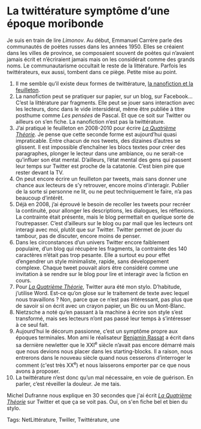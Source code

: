 # La twittérature symptôme d’une époque moribonde

Je suis en train de lire *Limonov*. Au début, Emmanuel Carrère parle des communautés de poètes russes dans les années 1950. Elles se créaient dans les villes de province, se composaient souvent de poètes qui n’avaient jamais écrit et n’écriraient jamais mais on les considérait comme des grands noms. Le communautarisme occultait le reste de la littérature. Parfois les twittérateurs, eux aussi, tombent dans ce piège. Petite mise au point.

1. Il me semble qu’il existe deux formes de twittérature, [la nanofiction et la feuilleton](http://blog.tcrouzet.com/2013/03/08/de-la-nanolitterature-au-megafeuilleton/).
2. La nanofiction peut se pratiquer sur papier, sur un blog, sur Facebook… C’est la littérature par fragments. Elle peut se jouer sans interaction avec les lecteurs, donc dans le vide intersidéral, même être publiée à titre posthume comme *Les pensées* de Pascal. Et que ce soit sur Twitter ou ailleurs on s’en fiche. La nanofiction n’est pas la twittérature.
3. J’ai pratiqué le feuilleton en 2008-2010 pour écrire [*La Quatrième Théorie*](http://blog.tcrouzet.com/la-quatrieme-theorie/). Je pense que cette seconde forme est aujourd’hui quasi impraticable. Entre chacun de nos tweets, des dizaines d’autres se glissent. Il est impossible d’enchaîner les blocs textes pour créer des paragraphes, plonger le lecteur dans une ambiance, ou ne serait-ce qu’influer son état mental. D’ailleurs, l’état mental des gens qui passent leur temps sur Twitter est proche de la catatonie. C’est bien pire que rester devant la TV.
4. On peut encore écrire un feuilleton par tweets, mais sans donner une chance aux lecteurs de s’y retrouver, encore moins d'interagir. Publier de la sorte si personne ne lit, ou ne peut techniquement le faire, n’a pas beaucoup d’intérêt.
5. Déjà en 2008, j’ai éprouvé le besoin de recoller les tweets pour recréer la continuité, pour allonger les descriptions, les dialogues, les réflexions. La contrainte était présente, mais le blog permettait en quelque sorte de l’outrepasser. C’est d’ailleurs sur le blog ou par mail que les lecteurs ont interagi avec moi, plutôt que sur Twitter. Twitter permet de jouer du tambour, pas de discuter, encore moins de penser.
6. Dans les circonstances d’un univers Twitter encore faiblement populaire, d’un blog qui récupère les fragments, la contrainte des 140 caractères n’était pas trop pesante. Elle a surtout eu pour effet d’engendrer un style minimaliste, rapide, sans développement complexe. Chaque tweet pouvait alors être considéré comme une invitation à se rendre sur le blog pour lire et interagir avec la fiction en cours.
7. Pour [*La Quatrième Théorie*](http://blog.tcrouzet.com/la-quatrieme-theorie/), Twitter aura été mon stylo. D’habitude, j’utilise Word. Est-ce qu’on glose sur le traitement de texte avec lequel nous travaillons ? Non, parce que ce n’est pas intéressant, pas plus que de savoir si on écrit avec un crayon papier, un Bic ou un Mont-Blanc.
8. Nietzsche a noté qu’en passant à la machine à écrire son style s’est transformé, mais ses lecteurs n’ont pas passé leur temps à s’intéresser à ce seul fait.
9. Aujourd’hui le décorum passionne, c’est un symptôme propre aux époques terminales. Mon ami le réalisateur [Benjamin Rassat](http://fr.wikipedia.org/wiki/Benjamin_Rassat) a écrit dans sa dernière newletter que le XXI<sup>e</sup> siècle n’avait pas encore démarré mais que nous devions nous placer dans les starting-blocks. Il a raison, nous entrerons dans le nouveau siècle quand nous cesserons d’interroger le comment (c'est très XX<sup>e</sup>) et nous laisserons emporter par ce que nous avons à proposer.
10. La twittérature n’est donc qu’un mal nécessaire, en voie de guérison. En parler, c’est réveiller la douleur. Je me tais.

Michel Dufranne nous explique en 30 secondes que j'ai écrit [*La Quatrième Théorie*](http://blog.tcrouzet.com/la-quatrieme-theorie/) sur Twitter et que ça se voit pas. Oui, on s'en fiche bel et bien du stylo.

Tags: NetLittérature, Twiller, Twittérature, une
